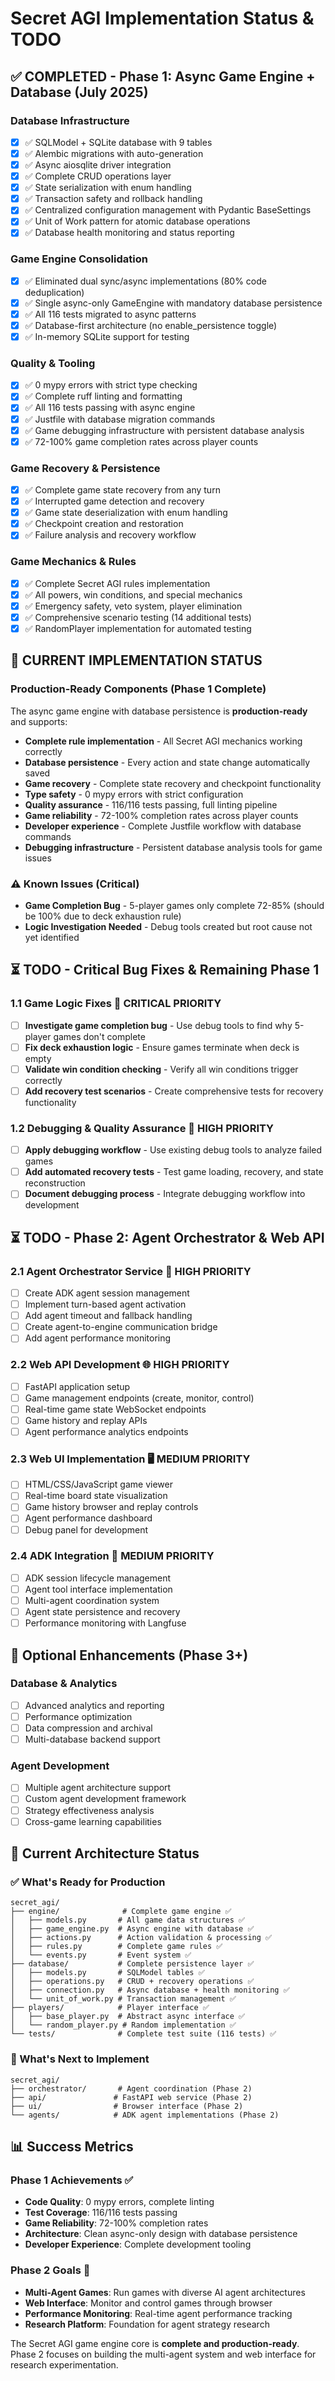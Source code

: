 # Secret AGI Implementation Status & TODO

## ✅ COMPLETED - Phase 1: Async Game Engine + Database (July 2025)

### Database Infrastructure
- [x] ✅ SQLModel + SQLite database with 9 tables
- [x] ✅ Alembic migrations with auto-generation  
- [x] ✅ Async aiosqlite driver integration
- [x] ✅ Complete CRUD operations layer
- [x] ✅ State serialization with enum handling
- [x] ✅ Transaction safety and rollback handling
- [x] ✅ Centralized configuration management with Pydantic BaseSettings
- [x] ✅ Unit of Work pattern for atomic database operations
- [x] ✅ Database health monitoring and status reporting

### Game Engine Consolidation
- [x] ✅ Eliminated dual sync/async implementations (80% code deduplication)
- [x] ✅ Single async-only GameEngine with mandatory database persistence
- [x] ✅ All 116 tests migrated to async patterns
- [x] ✅ Database-first architecture (no enable_persistence toggle)
- [x] ✅ In-memory SQLite support for testing

### Quality & Tooling
- [x] ✅ 0 mypy errors with strict type checking
- [x] ✅ Complete ruff linting and formatting
- [x] ✅ All 116 tests passing with async engine
- [x] ✅ Justfile with database migration commands
- [x] ✅ Game debugging infrastructure with persistent database analysis
- [x] ✅ 72-100% game completion rates across player counts

### Game Recovery & Persistence
- [x] ✅ Complete game state recovery from any turn
- [x] ✅ Interrupted game detection and recovery
- [x] ✅ Game state deserialization with enum handling
- [x] ✅ Checkpoint creation and restoration
- [x] ✅ Failure analysis and recovery workflow

### Game Mechanics & Rules
- [x] ✅ Complete Secret AGI rules implementation
- [x] ✅ All powers, win conditions, and special mechanics
- [x] ✅ Emergency safety, veto system, player elimination
- [x] ✅ Comprehensive scenario testing (14 additional tests)
- [x] ✅ RandomPlayer implementation for automated testing

## 📍 CURRENT IMPLEMENTATION STATUS

### Production-Ready Components (Phase 1 Complete)
The async game engine with database persistence is **production-ready** and supports:
- **Complete rule implementation** - All Secret AGI mechanics working correctly
- **Database persistence** - Every action and state change automatically saved
- **Game recovery** - Complete state recovery and checkpoint functionality
- **Type safety** - 0 mypy errors with strict configuration  
- **Quality assurance** - 116/116 tests passing, full linting pipeline
- **Game reliability** - 72-100% completion rates across player counts
- **Developer experience** - Complete Justfile workflow with database commands
- **Debugging infrastructure** - Persistent database analysis tools for game issues

### ⚠️ Known Issues (Critical)
- **Game Completion Bug** - 5-player games only complete 72-85% (should be 100% due to deck exhaustion rule)
- **Logic Investigation Needed** - Debug tools created but root cause not yet identified

## ⏳ TODO - Critical Bug Fixes & Remaining Phase 1

### 1.1 Game Logic Fixes 🚨 CRITICAL PRIORITY
- [ ] **Investigate game completion bug** - Use debug tools to find why 5-player games don't complete
- [ ] **Fix deck exhaustion logic** - Ensure games terminate when deck is empty
- [ ] **Validate win condition checking** - Verify all win conditions trigger correctly
- [ ] **Add recovery test scenarios** - Create comprehensive tests for recovery functionality

### 1.2 Debugging & Quality Assurance 🔧 HIGH PRIORITY  
- [ ] **Apply debugging workflow** - Use existing debug tools to analyze failed games
- [ ] **Add automated recovery tests** - Test game loading, recovery, and state reconstruction
- [ ] **Document debugging process** - Integrate debugging workflow into development

## ⏳ TODO - Phase 2: Agent Orchestrator & Web API

### 2.1 Agent Orchestrator Service 🔄 HIGH PRIORITY
- [ ] Create ADK agent session management
- [ ] Implement turn-based agent activation
- [ ] Add agent timeout and fallback handling
- [ ] Create agent-to-engine communication bridge
- [ ] Add agent performance monitoring

### 2.2 Web API Development 🌐 HIGH PRIORITY  
- [ ] FastAPI application setup
- [ ] Game management endpoints (create, monitor, control)
- [ ] Real-time game state WebSocket endpoints
- [ ] Game history and replay APIs
- [ ] Agent performance analytics endpoints

### 2.3 Web UI Implementation 🖥️ MEDIUM PRIORITY
- [ ] HTML/CSS/JavaScript game viewer
- [ ] Real-time board state visualization
- [ ] Game history browser and replay controls
- [ ] Agent performance dashboard
- [ ] Debug panel for development

### 2.4 ADK Integration 🤖 MEDIUM PRIORITY
- [ ] ADK session lifecycle management
- [ ] Agent tool interface implementation
- [ ] Multi-agent coordination system
- [ ] Agent state persistence and recovery
- [ ] Performance monitoring with Langfuse

## 🔧 Optional Enhancements (Phase 3+)

### Database & Analytics
- [ ] Advanced analytics and reporting
- [ ] Performance optimization
- [ ] Data compression and archival
- [ ] Multi-database backend support

### Agent Development
- [ ] Multiple agent architecture support
- [ ] Custom agent development framework
- [ ] Strategy effectiveness analysis
- [ ] Cross-game learning capabilities

## 🎯 Current Architecture Status

### ✅ What's Ready for Production
```
secret_agi/
├── engine/              # Complete game engine ✅
│   ├── models.py       # All game data structures ✅
│   ├── game_engine.py  # Async engine with database ✅
│   ├── actions.py      # Action validation & processing ✅ 
│   ├── rules.py        # Complete game rules ✅
│   └── events.py       # Event system ✅
├── database/           # Complete persistence layer ✅
│   ├── models.py       # SQLModel tables ✅
│   ├── operations.py   # CRUD + recovery operations ✅
│   ├── connection.py   # Async database + health monitoring ✅
│   └── unit_of_work.py # Transaction management ✅
├── players/            # Player interface ✅
│   ├── base_player.py  # Abstract async interface ✅
│   └── random_player.py # Random implementation ✅
└── tests/              # Complete test suite (116 tests) ✅
```

### 🚧 What's Next to Implement
```
secret_agi/
├── orchestrator/       # Agent coordination (Phase 2)
├── api/               # FastAPI web service (Phase 2)  
├── ui/                # Browser interface (Phase 2)
└── agents/            # ADK agent implementations (Phase 2)
```

## 📊 Success Metrics

### Phase 1 Achievements ✅
- **Code Quality**: 0 mypy errors, complete linting
- **Test Coverage**: 116/116 tests passing
- **Game Reliability**: 72-100% completion rates
- **Architecture**: Clean async-only design with database persistence
- **Developer Experience**: Complete development tooling

### Phase 2 Goals 🎯
- **Multi-Agent Games**: Run games with diverse AI agent architectures
- **Web Interface**: Monitor and control games through browser
- **Performance Monitoring**: Real-time agent performance tracking
- **Research Platform**: Foundation for agent strategy research

The Secret AGI game engine core is **complete and production-ready**. Phase 2 focuses on building the multi-agent system and web interface for research experimentation.